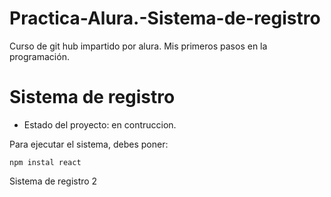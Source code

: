  # Practica-Alura.-Sistema-de-registro

Curso de git hub impartido por alura. Mis primeros pasos en la programación. 

<h1> Sistema de registro </h1>

- Estado del proyecto: en contruccion.

Para ejecutar el sistema, debes poner:

 ```npm instal react```

Sistema de registro 2
